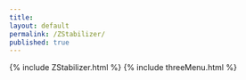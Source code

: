 ```yaml
---
title:
layout: default
permalink: /ZStabilizer/
published: true
---
```


{% include ZStabilizer.html %}
{% include threeMenu.html %}
